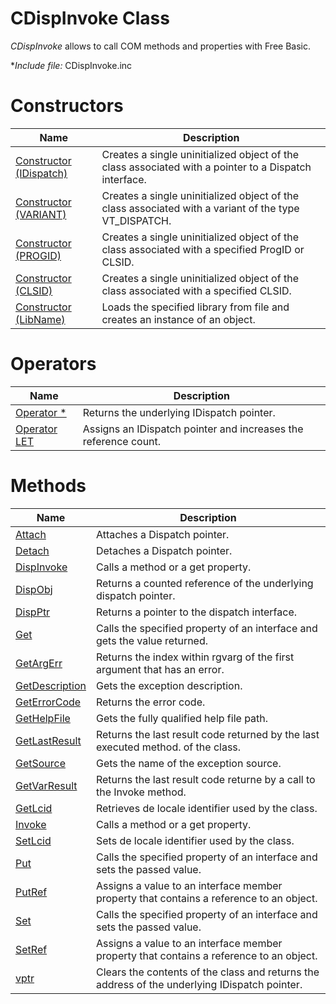 # CDispInvoke Class

*CDispInvoke* allows to call COM methods and properties with Free Basic.

**Include file:* CDispInvoke.inc

# Constructors

| Name       | Description |
| ---------- | ----------- |
| [Constructor (IDispatch)](#Constructor1) | Creates a single uninitialized object of the class associated with a pointer to a Dispatch interface. |
| [Constructor (VARIANT)](#Constructor2) | Creates a single uninitialized object of the class associated with a variant of the type VT_DISPATCH. |
| [Constructor (PROGID)](#Constructor3) | Creates a single uninitialized object of the class associated with a specified ProgID or CLSID. |
| [Constructor (CLSID)](#Constructor4) | Creates a single uninitialized object of the class associated with a specified CLSID. |
| [Constructor (LibName)](#Constructor5) | Loads the specified library from file and creates an instance of an object. |

# Operators

| Name       | Description |
| ---------- | ----------- |
| [Operator *](#Operator1) | Returns the underlying IDispatch pointer. |
| [Operator LET](#Operator2) | Assigns an IDispatch pointer and increases the reference count. |

# Methods

| Name       | Description |
| ---------- | ----------- |
| [Attach](#Attach) | Attaches a Dispatch pointer. |
| [Detach](#Detach) | Detaches a Dispatch pointer. |
| [DispInvoke](#DispInvoke) | Calls a method or a get property. |
| [DispObj](#DispObj) | Returns a counted reference of the underlying dispatch pointer. |
| [DispPtr](#DispPtr) | Returns a pointer to the dispatch interface. |
| [Get](#Get) | Calls the specified property of an interface and gets the value returned. |
| [GetArgErr](#GetArgErr) | Returns the index within rgvarg of the first argument that has an error. |
| [GetDescription](#GetDescription) | Gets the exception description. |
| [GetErrorCode](#GetErrorCode) | Returns the error code. |
| [GetHelpFile](#GetHelpFile) | Gets the fully qualified help file path. |
| [GetLastResult](#GetLastResult) | Returns the last result code returned by the last executed method. of the class. |
| [GetSource](#GetSource) | Gets the name of the exception source. |
| [GetVarResult](#GetVarResult) | Returns the last result code returne by a call to the Invoke method. |
| [GetLcid](#GetLcid) | Retrieves de locale identifier used by the class. |
| [Invoke](#Invoke) | Calls a method or a get property. |
| [SetLcid](#SetLcid) | Sets de locale identifier used by the class. |
| [Put](#Put) | Calls the specified property of an interface and sets the passed value. |
| [PutRef](#PutRef) | Assigns a value to an interface member property that contains a reference to an object. |
| [Set](#Set) | Calls the specified property of an interface and sets the passed value. |
| [SetRef](#SetRef) | Assigns a value to an interface member property that contains a reference to an object. |
| [vptr](#vptr) | Clears the contents of the class and returns the address of the underlying IDispatch pointer. |

